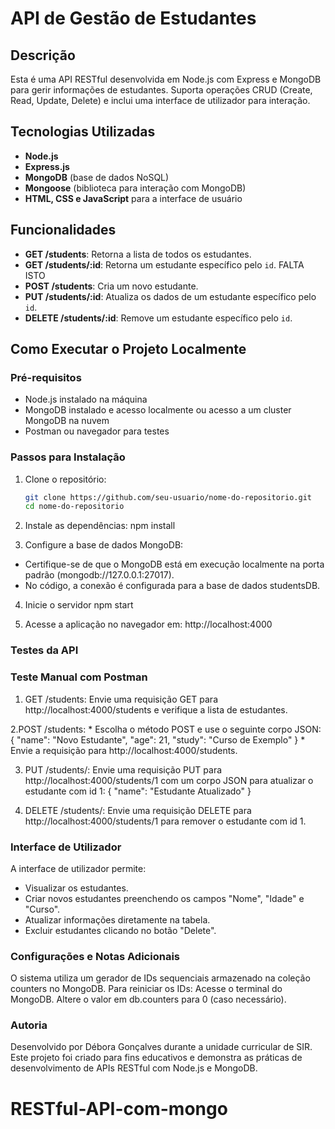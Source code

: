 # API de Gestão de Estudantes

## Descrição
Esta é uma API RESTful desenvolvida em Node.js com Express e MongoDB para gerir informações de estudantes. Suporta operações CRUD (Create, Read, Update, Delete) e inclui uma interface de utilizador para interação.



## Tecnologias Utilizadas
- **Node.js**
- **Express.js**
- **MongoDB** (base de dados NoSQL)
- **Mongoose** (biblioteca para interação com MongoDB)
- **HTML, CSS e JavaScript** para a interface de usuário

## Funcionalidades
- **GET /students**: Retorna a lista de todos os estudantes.
- **GET /students/:id**: Retorna um estudante específico pelo `id`. FALTA ISTO
- **POST /students**: Cria um novo estudante.
- **PUT /students/:id**: Atualiza os dados de um estudante específico pelo `id`.
- **DELETE /students/:id**: Remove um estudante específico pelo `id`.

## Como Executar o Projeto Localmente

### Pré-requisitos
- Node.js instalado na máquina
- MongoDB instalado e acesso localmente ou acesso a um cluster MongoDB na nuvem
- Postman ou navegador para testes

### Passos para Instalação
1. Clone o repositório:
   ```bash
   git clone https://github.com/seu-usuario/nome-do-repositorio.git
   cd nome-do-repositorio

2. Instale as dependências:
    npm install

3. Configure a base de dados MongoDB:
- Certifique-se de que o MongoDB está em execução localmente na porta padrão (mongodb://127.0.0.1:27017).
- No código, a conexão é configurada para a base de dados studentsDB.

4. Inicie o servidor
    npm start

5. Acesse a aplicação no navegador em:
     http://localhost:4000
    
### Testes da API

### Teste Manual com Postman
1. GET /students: 
    Envie uma requisição GET para http://localhost:4000/students e verifique a lista de estudantes.

2.POST /students:
     * Escolha o método POST e use o seguinte corpo JSON:
        {
            "name": "Novo Estudante",
            "age": 21,
            "study": "Curso de Exemplo"
        }
    * Envie a requisição para http://localhost:4000/students.

3. PUT /students/:
    Envie uma requisição PUT para http://localhost:4000/students/1 com um corpo JSON para atualizar o estudante com id 1:
        {
            "name": "Estudante Atualizado"
        }

4. DELETE /students/:
    Envie uma requisição DELETE para http://localhost:4000/students/1 para remover o estudante com id 1.


### Interface de Utilizador
A interface de utilizador permite:
- Visualizar os estudantes.
- Criar novos estudantes preenchendo os campos "Nome", "Idade" e "Curso".
- Atualizar informações diretamente na tabela.
- Excluir estudantes clicando no botão "Delete".


### Configurações e Notas Adicionais
O sistema utiliza um gerador de IDs sequenciais armazenado na coleção counters no MongoDB.
Para reiniciar os IDs:
Acesse o terminal do MongoDB.
Altere o valor em db.counters para 0 (caso necessário).

### Autoria
Desenvolvido por Débora Gonçalves durante a unidade curricular de SIR. Este projeto foi criado para fins educativos e demonstra as práticas de desenvolvimento de APIs RESTful com Node.js e MongoDB.

# RESTful-API-com-mongo
